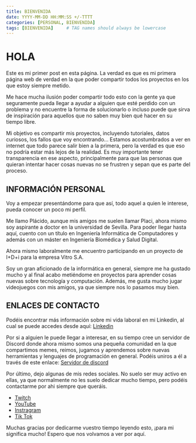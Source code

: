 ```yaml
---
title: BIENVENIDA
date: YYYY-MM-DD HH:MM:SS +/-TTTT
categories: [PERSONAL, BIENVENIDA]
tags: [BIENVENIDA]     # TAG names should always be lowercase
---
```


# HOLA

Este es mi primer post en esta página. La verdad es que es mi primera página web de verdad en la que poder compartir todos los proyectos en los que estoy siempre metido.

Me hace mucha ilusión poder compartir todo esto con la gente ya que seguramente pueda llegar a ayudar a alguien que esté perdido con un problema y no encuentre la forma de solucionarlo o incluso puede que sirva de inspiración para aquellos que no saben muy bien qué hacer en su tiempo libre.

Mi objetivo es compartir mis proyectos, incluyendo tutoriales, datos curiosos, los fallos que voy encontrando... Estamos acostumbrados a ver en internet que todo parece salir bien a la primera, pero la verdad es que eso no podría estar más lejos de la realidad. Es muy importante tener transparencia en ese aspecto, principalmente para que las personas que quieran intentar hacer cosas nuevas no se frustren y sepan que es parte del proceso.

## INFORMACIÓN PERSONAL

Voy a empezar presentándome para que así, todo aquel a quien le interese, pueda conocer un poco mi perfil.

Me llamo Plácido, aunque mis amigos me suelen llamar Placi, ahora mismo soy aspirante a doctor en la universidad de Sevilla. Para poder llegar hasta aquí, cuento con un título en Ingeniería Informática de Computadores y además con un máster en Ingeniería Biomédica y Salud Digital.

Ahora mismo laboralmente me encuentro participando en un proyecto de I+D+i para la empresa Vitro S.A.

Soy un gran aficionado de la informática en general, siempre me ha gustado mucho y al final acabo metiéndome en proyectos para aprender cosas nuevas sobre tecnología y computación. Además, me gusta mucho jugar videojuegos con mis amigos, ya que siempre nos lo pasamos muy bien.

## ENLACES DE CONTACTO

Podéis encontrar más información sobre mi vida laboral en mi Linkedin, al cual se puede accedes desde aquí: [Linkedin](https://www.linkedin.com/in/pl%C3%A1cido-fern%C3%A1ndez-cuevas/)

Por si a alguien le puede llegar a interesar, en su tiempo cree un servidor de Discord donde ahora mismo somos una pequeña comunidad en la que compartimos memes, reimos, jugamos y aprendemos sobre nuevas herramientas y lenguajes de programación en general. Podéis uniros a él a través de este enlace: [Servidor de discord](https://discord.gg/t2dcJEh)

Por último, dejo algunas de mis redes sociales. No suelo ser muy activo en ellas, ya que normalmente no les suelo dedicar mucho tiempo, pero podéis contactarme por ahi siempre que queráis.

- [Twitch](https://www.twitch.tv/placix5)
- [YouTube](https://www.youtube.com/channel/UCnRtiuxAPDXqYssp5_meegw)
- [Instragram](https://www.instagram.com/placifernandez/)
- [Tik Tok](https://www.tiktok.com/@placix5)
 

Muchas gracias por dedicarme vuestro tiempo leyendo esto, ¡para mi significa mucho! Espero que nos volvamos a ver por aquí.